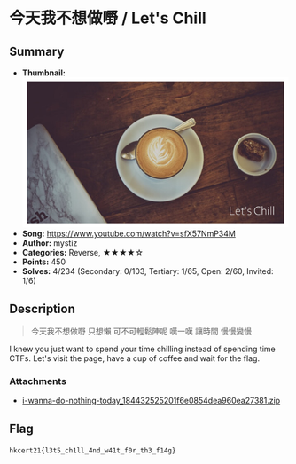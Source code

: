 今天我不想做嘢 / Let's Chill
===

## Summary

* **Thumbnail:** ![](thumbnail.jpg)
* **Song:** https://www.youtube.com/watch?v=sfX57NmP34M
* **Author:** mystiz
* **Categories:** Reverse, ★★★★☆
* **Points:** 450
* **Solves:** 4/234 (Secondary: 0/103, Tertiary: 1/65, Open: 2/60, Invited: 1/6)

## Description

> 今天我不想做嘢 只想懶
> 可不可輕鬆陣呢 嘆一嘆
> 讓時間 慢慢變慢

I knew you just want to spend your time chilling instead of spending time CTFs. Let's visit the page, have a cup of coffee and wait for the flag.

### Attachments

- [i-wanna-do-nothing-today_184432525201f6e0854dea960ea27381.zip](https://github.com/blackb6a/hkcert-ctf-2021-challenges/releases/download/v1.0.0/i-wanna-do-nothing-today_184432525201f6e0854dea960ea27381.zip)

## Flag

`hkcert21{l3t5_ch1ll_4nd_w41t_f0r_th3_f14g}`
